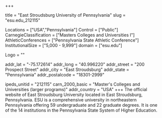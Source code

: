 
+++

title = "East Stroudsburg University of Pennsylvania"
slug = "esu.edu_212115"

Locations = ["USA","Pennsylvania"]
Control = ["Public"]
CarnegieClassification = ["Masters Colleges and Universities I"]
AthleticConferences = ["Pennsylvania State Athletic Conference"]
InstitutionalSize = ["5,000 - 9,999"]
domain = ["esu.edu"]

Logo = ""

addr_lat = "-75.172614"
addr_long = "40.996220"
addr_street = "200 Prospect Street"
addr_city = "East Stroudsburg"
addr_state = "Pennsylvania"
addr_postalcode = "18301-2999"

ipeds_unitid = "212115"
carn_2000_basic = "Master's Colleges and Universities (larger programs)"
addr_country = "USA"
+++
    The official website of East Stroudsburg University located in East Stroudsburg, Pennsylvania. ESU is a comprehensive university in northeastern Pennsylvania offering 59 undergraduate and 22 graduate degrees. It is one of the 14 institutions in the Pennsylvania State System of Higher Education.
